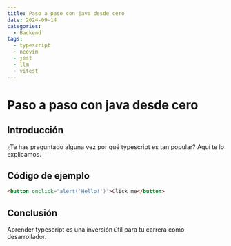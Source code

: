 ```yaml
---
title: Paso a paso con java desde cero
date: 2024-09-14
categories:
  - Backend
tags:
  - typescript
  - neovim
  - jest
  - llm
  - vitest
---
```


# Paso a paso con java desde cero

## Introducción

¿Te has preguntado alguna vez por qué typescript es tan popular? Aquí te lo explicamos.

## Código de ejemplo

```html
<button onclick="alert('Hello!')">Click me</button>
```

## Conclusión

Aprender typescript es una inversión útil para tu carrera como desarrollador.